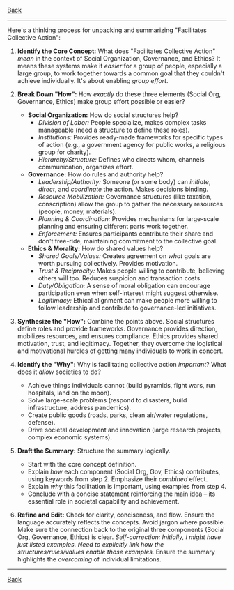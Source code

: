 [Back](README.md)

---

Here's a thinking process for unpacking and summarizing "Facilitates Collective Action":

1.  **Identify the Core Concept:** What does "Facilitates Collective Action" *mean* in the context of Social Organization, Governance, and Ethics? It means these systems make it *easier* for a group of people, especially a large group, to work together towards a common goal that they couldn't achieve individually. It's about enabling *group effort*.

2.  **Break Down "How":** How *exactly* do these three elements (Social Org, Governance, Ethics) make group effort possible or easier?
    *   **Social Organization:** How do social structures help?
        *   *Division of Labor:* People specialize, makes complex tasks manageable (need a structure to define these roles).
        *   *Institutions:* Provides ready-made frameworks for specific types of action (e.g., a government agency for public works, a religious group for charity).
        *   *Hierarchy/Structure:* Defines who directs whom, channels communication, organizes effort.
    *   **Governance:** How do rules and authority help?
        *   *Leadership/Authority:* Someone (or some body) can *initiate*, *direct*, and *coordinate* the action. Makes decisions binding.
        *   *Resource Mobilization:* Governance structures (like taxation, conscription) allow the group to gather the necessary resources (people, money, materials).
        *   *Planning & Coordination:* Provides mechanisms for large-scale planning and ensuring different parts work together.
        *   *Enforcement:* Ensures participants contribute their share and don't free-ride, maintaining commitment to the collective goal.
    *   **Ethics & Morality:** How do shared values help?
        *   *Shared Goals/Values:* Creates agreement on *what* goals are worth pursuing collectively. Provides motivation.
        *   *Trust & Reciprocity:* Makes people willing to contribute, believing others will too. Reduces suspicion and transaction costs.
        *   *Duty/Obligation:* A sense of moral obligation can encourage participation even when self-interest might suggest otherwise.
        *   *Legitimacy:* Ethical alignment can make people more willing to follow leadership and contribute to governance-led initiatives.

3.  **Synthesize the "How":** Combine the points above. Social structures define roles and provide frameworks. Governance provides direction, mobilizes resources, and ensures compliance. Ethics provides shared motivation, trust, and legitimacy. Together, they overcome the logistical and motivational hurdles of getting many individuals to work in concert.

4.  **Identify the "Why":** Why is facilitating collective action *important*? What does it *allow* societies to do?
    *   Achieve things individuals cannot (build pyramids, fight wars, run hospitals, land on the moon).
    *   Solve large-scale problems (respond to disasters, build infrastructure, address pandemics).
    *   Create public goods (roads, parks, clean air/water regulations, defense).
    *   Drive societal development and innovation (large research projects, complex economic systems).

5.  **Draft the Summary:** Structure the summary logically.
    *   Start with the core concept definition.
    *   Explain *how* each component (Social Org, Gov, Ethics) contributes, using keywords from step 2. Emphasize their *combined* effect.
    *   Explain *why* this facilitation is important, using examples from step 4.
    *   Conclude with a concise statement reinforcing the main idea – its essential role in societal capability and achievement.

6.  **Refine and Edit:** Check for clarity, conciseness, and flow. Ensure the language accurately reflects the concepts. Avoid jargon where possible. Make sure the connection back to the original three components (Social Org, Governance, Ethics) is clear. *Self-correction: Initially, I might have just listed examples. Need to explicitly link *how* the structures/rules/values enable those examples.* Ensure the summary highlights the *overcoming* of individual limitations.

---

[Back](README.md)
